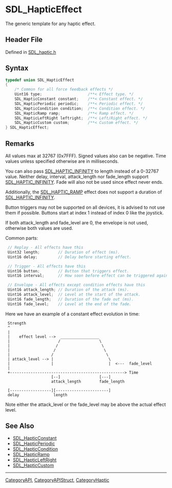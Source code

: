 # SDL_HapticEffect

The generic template for any haptic effect.

## Header File

Defined in [SDL_haptic.h](https://github.com/libsdl-org/SDL/blob/SDL2/include/SDL_haptic.h)

## Syntax

```c
typedef union SDL_HapticEffect
{
    /* Common for all force feedback effects */
    Uint16 type;                    /**< Effect type. */
    SDL_HapticConstant constant;    /**< Constant effect. */
    SDL_HapticPeriodic periodic;    /**< Periodic effect. */
    SDL_HapticCondition condition;  /**< Condition effect. */
    SDL_HapticRamp ramp;            /**< Ramp effect. */
    SDL_HapticLeftRight leftright;  /**< Left/Right effect. */
    SDL_HapticCustom custom;        /**< Custom effect. */
} SDL_HapticEffect;
```

## Remarks

All values max at 32767 (0x7FFF). Signed values also can be negative. Time
values unless specified otherwise are in milliseconds.

You can also pass [SDL_HAPTIC_INFINITY](SDL_HAPTIC_INFINITY) to length
instead of a 0-32767 value. Neither delay, interval, attack_length nor
fade_length support [SDL_HAPTIC_INFINITY](SDL_HAPTIC_INFINITY). Fade will
also not be used since effect never ends.

Additionally, the [SDL_HAPTIC_RAMP](SDL_HAPTIC_RAMP) effect does not
support a duration of [SDL_HAPTIC_INFINITY](SDL_HAPTIC_INFINITY).

Button triggers may not be supported on all devices, it is advised to not
use them if possible. Buttons start at index 1 instead of index 0 like the
joystick.

If both attack_length and fade_level are 0, the envelope is not used,
otherwise both values are used.

Common parts:

```c
 // Replay - All effects have this
 Uint32 length;        // Duration of effect (ms).
 Uint16 delay;         // Delay before starting effect.

 // Trigger - All effects have this
 Uint16 button;        // Button that triggers effect.
 Uint16 interval;      // How soon before effect can be triggered again.

 // Envelope - All effects except condition effects have this
 Uint16 attack_length; // Duration of the attack (ms).
 Uint16 attack_level;  // Level at the start of the attack.
 Uint16 fade_length;   // Duration of the fade out (ms).
 Uint16 fade_level;    // Level at the end of the fade.
```

Here we have an example of a constant effect evolution in time:

```
 Strength
 ^
 |
 |    effect level -->  _________________
 |                     /                 \
 |                    /                   \
 |                   /                     \
 |                  /                       \
 | attack_level --> |                        \
 |                  |                        |  <---  fade_level
 |
 +--------------------------------------------------> Time
                    [--]                 [---]
                    attack_length        fade_length

 [------------------][-----------------------]
 delay               length
```

Note either the attack_level or the fade_level may be above the actual
effect level.

## See Also

- [SDL_HapticConstant](SDL_HapticConstant)
- [SDL_HapticPeriodic](SDL_HapticPeriodic)
- [SDL_HapticCondition](SDL_HapticCondition)
- [SDL_HapticRamp](SDL_HapticRamp)
- [SDL_HapticLeftRight](SDL_HapticLeftRight)
- [SDL_HapticCustom](SDL_HapticCustom)






----
[CategoryAPI](CategoryAPI), [CategoryAPIStruct](CategoryAPIStruct), [CategoryHaptic](CategoryHaptic)

